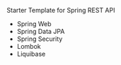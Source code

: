 Starter Template for Spring REST API

* Spring Web
* Spring Data JPA
* Spring Security
* Lombok
* Liquibase